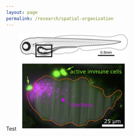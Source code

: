```yaml
---
layout: page
permalink: /research/spatial-organization
---
```

Test
![example microscopy image](/assets/tnf_example.png)
